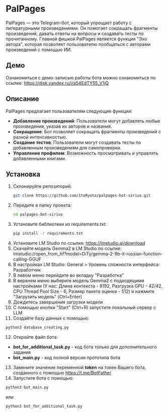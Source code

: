 # PalPages

PalPages — это Telegram-бот, который упрощает работу с литературными произведениями. Он помогает сокращать фрагменты произведений, давать ответы на вопросы и создавать тесты по прочитанному. Главной фишкой PalPages является функция "Эхо автора", которая позволяет пользователю пообщаться с авторами произведений с помощью ИИ.  
## Демо

Ознакомиться с демо-записью работы бота можно ознакомиться по ссылке: https://disk.yandex.ru/i/a54EdTY55_V1jQ

## Описание

PalPages предлагает пользователям следующие функции:  

- **Добавление произведений**: Пользователи могут добавлять любые произведения, указав их авторов и названия. 
- **Сокращение**: Бот позволяет сокращать фрагменты произведений с разной интенсивностью.
- **Создание тестов**: Пользователи могут создавать тесты по добавленным произведениям для самопроверки.
- **Управление профилем**: Возможность просматривать и управлять добавленными книгами.

## Установка

1. Склонируйте репозиторий:
   ```bash
   git clone https://github.com/1toRyota/palpages-bot-sirius.git
   ```
2. Передите в папку проекта:
   ```bash
   cd palpages-bot-sirius
   ```
3. Установите библиотеки из requirements.txt:
   ```bash
   pip install -r requirements.txt
   ```
4. Установите LM Studio по ссылке: https://lmstudio.ai/download
5. Скачайте модель Gemma2 в LM Studio по ссылке: lmstudio://open_from_hf?model=DiTy/gemma-2-9b-it-russian-function-calling-GGUF
6. В настройках LM Studio: General > Уровень сложности интерфейса: Разработчик
7. В левом меню перейдите во вкладку "Разработка"
8. В верхнем меню выберите модель Gemma2 с подходящими настройками (У нас: Длина контекста - 8192, Разгрузка GPU - 42/42, CPU Thread Pool Size - 6, Размер пакета оценки - 512) и нажмите "Загрузить модель" (Ctrl+Enter)
9. Дождитесь завершения загрузки модели
10. С помощью кнопки "Start" (Ctrl+R) запустите локальный сервер с LLM
11. Создайте базу данных с помощью:
   ```bash
   python3 database_creating.py
   ```
12. Откройте файл бота:
- **bot_for_additional_task.py** - код бота только для дополнительного задания
- **bot_main.py** - код полной версии прототипа бота
13. Замените значение переменной **token** на токен Вашего бота, созданного с помощью https://t.me/BotFather
14. Запустите бота с помощью:
   ```bash
   python3 bot_main.py
   ```
или
   ```bash
   python3 bot_for_additional_task.py
   ```
